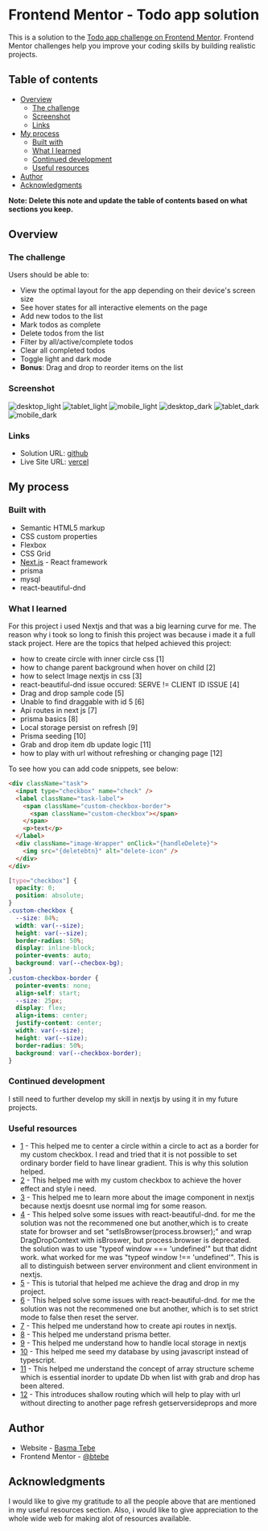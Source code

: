 # Frontend Mentor - Todo app solution

This is a solution to the [Todo app challenge on Frontend Mentor](https://www.frontendmentor.io/challenges/todo-app-Su1_KokOW). Frontend Mentor challenges help you improve your coding skills by building realistic projects.

## Table of contents

- [Overview](#overview)
  - [The challenge](#the-challenge)
  - [Screenshot](#screenshot)
  - [Links](#links)
- [My process](#my-process)
  - [Built with](#built-with)
  - [What I learned](#what-i-learned)
  - [Continued development](#continued-development)
  - [Useful resources](#useful-resources)
- [Author](#author)
- [Acknowledgments](#acknowledgments)

**Note: Delete this note and update the table of contents based on what sections you keep.**

## Overview

### The challenge

Users should be able to:

- View the optimal layout for the app depending on their device's screen size
- See hover states for all interactive elements on the page
- Add new todos to the list
- Mark todos as complete
- Delete todos from the list
- Filter by all/active/complete todos
- Clear all completed todos
- Toggle light and dark mode
- **Bonus**: Drag and drop to reorder items on the list

### Screenshot

![desktop_light](./screenshots/todo_light_desktop.png)
![tablet_light](./screenshots/todo_light_tablet.png)
![mobile_light](./screenshots/todo_light_mobile.png)
![desktop_dark](./screenshots/todo_dark_desktop.png)
![tablet_dark](./screenshots/todo_dark_tablet.png)
![mobile_dark](./screenshots/todo_dark_mobile.png)

### Links

- Solution URL: [github](https://github.com/btebe/todo-app)
- Live Site URL: [vercel](https://todo-app-ten-weld.vercel.app/?filter=all)

## My process

### Built with

- Semantic HTML5 markup
- CSS custom properties
- Flexbox
- CSS Grid
- [Next.js](https://nextjs.org/) - React framework
- prisma
- mysql
- react-beautiful-dnd

### What I learned

For this project i used Nextjs and that was a big learning curve for me. The reason why i took so long to finish this project was because i made it a full stack project. Here are the topics that helped achieved this project:

- how to create circle with inner circle css [1]
- how to change parent background when hover on child [2]
- how to select Image nextjs in css [3]
- react-beautiful-dnd issue occured: SERVE != CLIENT ID ISSUE [4]
- Drag and drop sample code [5]
- Unable to find draggable with id 5 [6]
- Api routes in next js [7]
- prisma basics [8]
- Local storage persist on refresh [9]
- Prisma seeding [10]
- Grab and drop item db update logic [11]
- how to play with url without refreshing or changing page [12]

To see how you can add code snippets, see below:

```html
<div className="task">
  <input type="checkbox" name="check" />
  <label className="task-label">
    <span className="custom-checkbox-border">
      <span className="custom-checkbox"></span>
    </span>
    <p>text</p>
  </label>
  <div className="image-Wrapper" onClick="{handleDelete}">
    <img src="{deletebtn}" alt="delete-icon" />
  </div>
</div>
```

```css
[type="checkbox"] {
  opacity: 0;
  position: absolute;
}
.custom-checkbox {
  --size: 84%;
  width: var(--size);
  height: var(--size);
  border-radius: 50%;
  display: inline-block;
  pointer-events: auto;
  background: var(--checbox-bg);
}
.custom-checkbox-border {
  pointer-events: none;
  align-self: start;
  --size: 25px;
  display: flex;
  align-items: center;
  justify-content: center;
  width: var(--size);
  height: var(--size);
  border-radius: 50%;
  background: var(--checkbox-border);
}
```

### Continued development

I still need to further develop my skill in nextjs by using it in my future projects.

### Useful resources

- [1](https://stackoverflow.com/questions/46684565/how-to-center-a-inner-circle-using-css) - This helped me to center a circle within a circle to act as a border for my custom checkbox. I read and tried that it is not possible to set ordinary border field to have linear gradient. This is why this solution helped.
- [2](https://stackoverflow.com/questions/8114657/how-to-style-the-parent-element-when-hovering-a-child-element) - This helped me with my custom checkbox to achieve the hover effect and style i need.
- [3](https://www.peterlunch.com/snippets/next-image-styling) - This helped me to learn more about the image component in nextjs because nextjs doesnt use normal img for some reason.
- [4](https://stackoverflow.com/questions/64242578/how-to-fix-data-rbd-draggable-context-id-did-not-match-server-1-client-0/64242579#64242579) - This helped solve some issues with react-beautiful-dnd. for me the solution was not the recommened one but another,which is to create state for browser and set "setIsBrowser(process.browser);" and wrap DragDropContext with isBroswer, but process.browser is deprecated. the solution was to use "typeof window === 'undefined'" but that didnt work. what worked for me was "typeof window !== 'undefined'". This is all to distinguish between server environment and client environment in nextjs.
- [5](https://contactmentor.com/react-drag-drop-list/) - This is tutorial that helped me achieve the drag and drop in my project.
- [6](https://stackoverflow.com/questions/60029734/react-beautiful-dnd-i-get-unable-to-find-draggable-with-id-1) - This helped solve some issues with react-beautiful-dnd. for me the solution was not the recommened one but another, which is to set strict mode to false then reset the server.
- [7](https://www.youtube.com/watch?v=k-Hv0ZneqYM&t=414s) - This helped me understand how to create api routes in nextjs.
- [8](https://www.youtube.com/watch?v=aim8Mk-ETK0&t=1775s) - This helped me understand prisma better.
- [9](https://spacejelly.dev/posts/how-to-save-state-to-localstorage-persist-on-refresh-with-react-js/) - This helped me understand how to handle local storage in nextjs
- [10](https://planetscale.com/blog/how-to-seed-a-database-with-prisma-and-next-js) - This helped me seed my database by using javascript instead of typescript.
- [11](https://betterprogramming.pub/the-best-way-to-update-a-drag-and-drop-sorting-list-through-database-schemas-31bed7371cd0) - This helped me understand the concept of array structure scheme which is essential inorder to update Db when list with grab and drop has been altered.
- [12](https://nextjs.org/docs/routing/shallow-routing) - This introduces shallow routing which will help to play with url without directing to another page refresh getserversideprops and more

## Author

- Website - [Basma Tebe](https://basma94tebe.wixsite.com/my-site)
- Frontend Mentor - [@btebe](https://www.frontendmentor.io/profile/btebe)

## Acknowledgments

I would like to give my gratitude to all the people above that are mentioned in my useful resources section. Also, i would like to give appreciation to the whole wide web for making alot of resources available.
